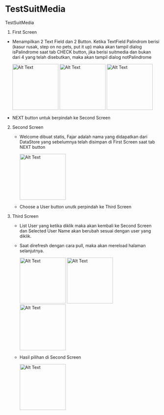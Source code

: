 # TestSuitMedia
TestSuitMedia

1. First Screen
  - Menampilkan 2 Text Field dan 2 Button. Ketika TextField Palindrom berisi (kasur rusak, step on no pets, put it up) maka akan tampil        dialog isPalindrome saat tab CHECK button, jika berisi suitmedia dan bukan dari 4 yang telah disebutkan, maka akan tampil dialog 
    notPalindrome

    <img src="https://github.com/user-attachments/assets/5b7d70f4-8c97-4acb-bf36-e6700425e59f" alt="Alt Text" width="150">
      <img src="https://github.com/user-attachments/assets/23166a29-76b3-44fa-bbc4-cdacc0297070" alt="Alt Text" width="150">
        <img src="https://github.com/user-attachments/assets/fe137f54-2c96-4492-bd80-99e0eebb7c9a" alt="Alt Text" width="150">
  - NEXT button untuk berpindah ke Second Screen

2. Second Screen
   - Welcome dibuat statis, Fajar adalah nama yang didapatkan dari DataStore yang sebelumnya telah disimpan di First Screen saat tab NEXT button
  
     <img src="https://github.com/user-attachments/assets/4e8cd8d6-2668-4646-9a3d-40c0c165f2ad" alt="Alt Text" width="150">

   - Choose a User button unutk perpindah ke Third Screen
  
3. Third Screen
   - List User yang ketika diklik maka akan kembali ke Second Screen dan Selected User Name akan berubah sesuai dengan user yang diklik.
   - Saat direfresh dengan cara pull, maka akan mereload halaman selanjutnya.
     
     <img src="https://github.com/user-attachments/assets/845e9155-9779-48f7-8f7a-c018575c9c92" alt="Alt Text" width="150">
      <img src="https://github.com/user-attachments/assets/3d5047fa-7d80-478b-87e0-45a5edeee4c7" alt="Alt Text" width="150">
        <img src="https://github.com/user-attachments/assets/4195c2ab-d6fd-47ed-a8f3-d61a349e903a" alt="Alt Text" width="150">

    - Hasil pilihan di Second Screen
     
      <img src="https://github.com/user-attachments/assets/815e0d9e-9595-4e56-83f8-49b1fd78db85" alt="Alt Text" width="150">




